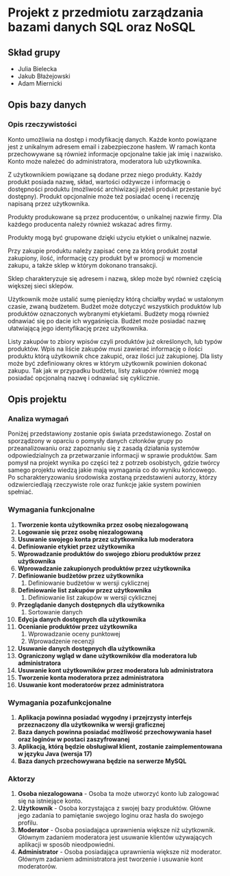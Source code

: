 # Projekt z przedmiotu zarządzania bazami danych SQL oraz NoSQL



## Skład grupy

- Julia Bielecka
- Jakub Błażejowski
- Adam Miernicki


## Opis bazy danych

### Opis rzeczywistości

Konto umożliwia na dostęp i modyfikację danych. Każde konto powiązane jest z unikalnym adresem email i zabezpieczone hasłem. W ramach konta przechowywane są również informacje opcjonalne takie jak imię i nazwisko. Konto może należeć do administratora, moderatora lub użytkownika.

Z użytkownikiem powiązane są dodane przez niego produkty. Każdy produkt posiada nazwę, skład, wartości odżywcze i informację o dostępności produktu (możliwość archiwizacji jeżeli produkt przestanie być dostępny). Produkt opcjonalnie może też posiadać ocenę i recenzję napisaną przez użytkownika.

Produkty produkowane są przez producentów, o unikalnej nazwie firmy. Dla każdego producenta należy również wskazać adres firmy.

Produkty mogą być grupowane dzięki użyciu etykiet o unikalnej nazwie.

Przy zakupie produktu należy zapisać cenę za którą produkt został zakupiony, ilość, informację czy produkt był w promocji w momencie zakupu, a także sklep w którym dokonano transakcji.

Sklep charakteryzuje się adresem i nazwą, sklep może być również częścią większej sieci sklepów.

Użytkownik może ustalić sumę pieniędzy którą chciałby wydać w ustalonym czasie, zwaną budżetem. Budżet może dotyczyć wszystkich produktów lub produktów oznaczonych wybranymi etykietami. Budżety mogą również odnawiać się po dacie ich wygaśnięcia. Budżet może posiadać nazwę ułatwiającą jego identyfikację przez użytkownika.

Listy zakupów to zbiory wpisów czyli produktów już określonych, lub typów produktów. Wpis na liście zakupów musi zawierać informację o ilości produktu którą użytkownik chce zakupić, oraz ilości już zakupionej. Dla listy może być zdefiniowany okres w którym użytkownik powinien dokonać zakupu. Tak jak w przypadku budżetu, listy zakupów również mogą posiadać opcjonalną nazwę i odnawiać się cyklicznie.

## Opis projektu

### Analiza wymagań

Poniżej przedstawiony zostanie opis świata przedstawionego. Został on sporządzony w oparciu o pomysły danych członków grupy po przeanalizowaniu oraz zapoznaniu się z zasadą działania systemów odpowiedzialnych za przetwarzanie informacji w sprawie produktów. Sam pomysł na projekt wynika po części też z potrzeb osobistych, gdzie twórcy samego projektu wiedzą jakie mają wymagania co do wyniku końcowego. Po scharakteryzowaniu środowiska zostaną przedstawieni autorzy, którzy odzwierciedlają rzeczywiste role oraz funkcje jakie system powinien spełniać.

### Wymagania funkcjonalne

1. **Tworzenie konta użytkownika przez osobę niezalogowaną**
1. **Logowanie się przez osobę niezalogowaną**
1. **Usuwanie swojego konta przez użytkownika lub moderatora**
1. **Definiowanie etykiet przez użytkownika**
1. **Wprowadzanie produktów do swojego zbioru produktów przez użytkownika**
1. **Wprowadzanie zakupionych produktów przez użytkownika**
1. **Definiowanie budżetów przez użytkownika**
   1. Definiowanie budżetów w wersji cyklicznej
1. **Definiowanie list zakupów przez użytkownika**
   1. Definiowanie list zakupów w wersji cyklicznej
1. **Przeglądanie danych dostępnych dla użytkownika**
   1. Sortowanie danych
1. **Edycja danych dostępnych dla użytkownika**
1. **Ocenianie produktów przez użytkownika**
   1. Wprowadzanie oceny punktowej
   1. Wprowadzenie recenzji
1. **Usuwanie danych dostępnych dla użytkownika**
1. **Ograniczony wgląd w dane użytkowników dla moderatora lub administratora**
1. **Usuwanie kont użytkowników przez moderatora lub administratora** 
1. **Tworzenie konta moderatora przez administratora**
1. **Usuwanie kont moderatorów przez administratora**

### Wymagania pozafunkcjonalne

1. **Aplikacja powinna posiadać wygodny i przejrzysty interfejs przeznaczony dla użytkownika w wersji graficznej**
1. **Baza danych powinna posiadać możliwość przechowywania haseł oraz loginów w postaci zaszyfrowanej**
1. **Aplikacją, którą będzie obsługiwał klient, zostanie zaimplementowana w języku Java (wersja 17)**
1. **Baza danych przechowywana będzie na serwerze MySQL**

### Aktorzy

1. **Osoba niezalogowana** - Osoba ta może utworzyć konto lub zalogować się na istniejące konto.
1. **Użytkownik** - Osoba korzystająca z swojej bazy produktów. Główne jego zadania to pamiętanie swojego loginu oraz hasła do swojego profilu.
1. **Moderator** - Osoba posiadająca uprawnienia większe niż użytkownik. Głównym zadaniem moderatora jest usuwanie klientów używających aplikacji w sposób nieodpowiedni.
1. **Administrator** - Osoba posiadająca uprawnienia większe niż moderator. Głównym zadaniem administratora jest tworzenie i usuwanie kont moderatorów.

